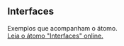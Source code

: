 ## Interfaces

Exemplos que acompanham o átomo.  
[Leia o átomo "Interfaces" online.](https://stepik.org/lesson/350600/step/1)